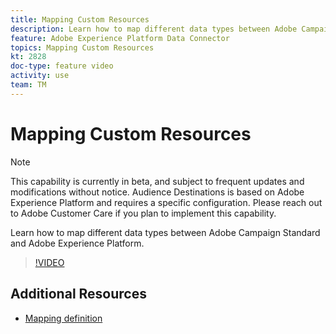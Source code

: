 ```yaml
---
title: Mapping Custom Resources 
description: Learn how to map different data types between Adobe Campaign Standard (ACS) and Adobe Experience Platform (AEP)
feature: Adobe Experience Platform Data Connector
topics: Mapping Custom Resources
kt: 2828
doc-type: feature video
activity: use
team: TM
---
```


# Mapping Custom Resources

>[!NOTE]
>
>This capability is currently in beta, and subject to frequent updates and modifications without notice. Audience Destinations is based on Adobe Experience Platform and requires a specific configuration.
>Please reach out to Adobe Customer Care if you plan to implement this capability.

Learn how to map different data types between Adobe Campaign Standard and Adobe Experience Platform.

>[!VIDEO](https://video.tv.adobe.com/v/27231?quality=12)

## Additional Resources

* [Mapping definition](https://docs.adobe.com/content/help/en/campaign-standard/using/administrating/mapping-campaign-and-aep-data/aep-mapping-definition.html)
  
